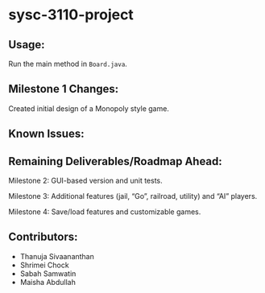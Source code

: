 # sysc-3110-project

## Usage:
Run the main method in `Board.java`.

## Milestone 1 Changes:
Created initial design of a Monopoly style game.

## Known Issues:


## Remaining Deliverables/Roadmap Ahead:

Milestone 2: GUI-based version and unit tests.

Milestone 3: Additional features (jail, “Go”, railroad, utility) and “AI” players. 

Milestone 4: Save/load features and customizable games.

## Contributors:
* Thanuja Sivaananthan
* Shrimei Chock
* Sabah Samwatin
* Maisha Abdullah
